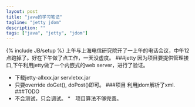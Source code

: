 ```yaml
---
layout: post
title: "java的学习笔记"
tagline: "jetty jdom"
description: ""
tags: ["java", "jetty", "jdom"]
---
```

{% include JB/setup %}
	上午与上海电信研究院开了一上午的电话会议，中午12点跑掉了。好在下午做了点工作，一天没虚度。
###jetty
	因为项目要提供管理接口,下午利用jetty做了一个内嵌式的web server，进行了验证。
* 下载jetty-allxxx.jar servletxx.jar
* 只要override doGet(), doPost()即可。
###项目
	利用jdom解析了xml.
###TODO
* 不会测试，只会调试。
*　项目算法不够完善。	
	
	
	

